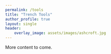 ```yaml
---
permalink: /tools
title: "Trench Tools"
author_profile: true
layout: single
header: 
    overlay_image: assets/images/ashcroft.jpg
---
```


More content to come.